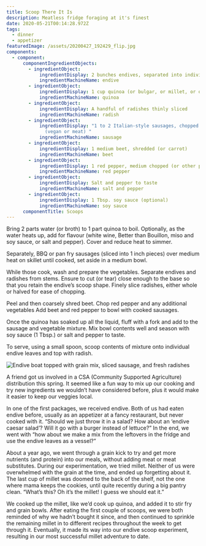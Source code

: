 ```yaml
---
title: Scoop There It Is
description: Meatless fridge foraging at it's finest
date: 2020-05-21T00:14:28.972Z
tags:
  - dinner
  - appetizer
featuredImage: /assets/20200427_192429_flip.jpg
components:
  - component:
      componentIngredientObjects:
        - ingredientObject:
            ingredientDisplay: 2 bunches endives, separated into individual scoops
            ingredientMachineName: endive
        - ingredientObject:
            ingredientDisplay: 1 cup quinoa (or bulgar, or millet, or other grain of choice)
            ingredientMachineName: quinoa
        - ingredientObject:
            ingredientDisplay: A handful of radishes thinly sliced
            ingredientMachineName: radish
        - ingredientObject:
            ingredientDisplay: "1 to 2 Italian-style sausages, chopped into 1 inch pieces
              (vegan or meat) "
            ingredientMachineName: sausage
        - ingredientObject:
            ingredientDisplay: 1 medium beet, shredded (or carrot)
            ingredientMachineName: beet
        - ingredientObject:
            ingredientDisplay: 1 red pepper, medium chopped (or other peppers)
            ingredientMachineName: red pepper
        - ingredientObject:
            ingredientDisplay: Salt and pepper to taste
            ingredientMachineName: salt and pepper
        - ingredientObject:
            ingredientDisplay: 1 Tbsp. soy sauce (optional)
            ingredientMachineName: soy sauce
      componentTitle: Scoops
---
```

Bring 2 parts water (or broth) to 1 part quinoa to boil. Optionally, as the water heats up, add for flavour (white wine, Better than Bouillon, miso and soy sauce, or salt and pepper). Cover and reduce heat to simmer. 

Separately, BBQ or pan fry sausages (sliced into 1 inch pieces) over medium heat on skillet until cooked, set aside in a medium bowl. 

While those cook, wash and prepare the vegetables. Separate endives and radishes from stems. Ensure to cut (or tear) close enough to the base so that you retain the endive’s scoop shape. Finely slice radishes, either whole or halved for ease of chopping. 

Peel and then coarsely shred beet. Chop red pepper and any additional vegetables Add beet and red pepper to bowl with cooked sausages. 

Once the quinoa has soaked up all the liquid, fluff with a fork and add to the sausage and vegetable mixture. Mix bowl contents well and season with soy sauce (1 Tbsp.) or salt and pepper to taste. 

To serve, using a small spoon, scoop contents of mixture onto individual endive leaves and top with radish. 

![Endive boat topped with grain mix, sliced sausage, and fresh radishes](/assets/20200427_192523.jpg "Endive boat topped with grain mix, sliced sausage, and fresh radishes")

A friend got us involved in a CSA (Community Supported Agriculture) distribution this spring. It seemed like a fun way to mix up our cooking and try new ingredients we wouldn’t have considered before, plus it would make it easier to keep our veggies local. 

In one of the first packages, we received endive. Both of us had eaten endive before, usually as an appetizer at a fancy restaurant, but never cooked with it. “Should we just throw it in a salad? How about an ‘endive caesar salad’? Will it go with a burger instead of lettuce?” In the end, we went with “how about we make a mix from the leftovers in the fridge and use the endive leaves as a vessel?” 

About a year ago, we went through a grain kick to try and get more nutrients (and protein) into our meals, without adding meat or meat substitutes. During our experimentation, we tried millet. Neither of us were overwhelmed with the grain at the time, and ended up forgetting about it. The last cup of millet was doomed to the back of the shelf, not the one where mama keeps the cookies, until quite recently during a big pantry clean. “What’s this? Oh it’s the millet! I guess we should eat it.”

We cooked up the millet, like we’d cook up quinoa, and added it to stir fry and grain bowls. After eating the first couple of scoops, we were both reminded of why we hadn’t bought it since, and then continued to sprinkle the remaining millet in to different recipes throughout the week to get through it. Eventually, it made its way into our endive scoop experiment, resulting in our most successful millet adventure to date.
